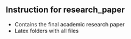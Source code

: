 ## Instruction for research_paper

- Contains the final academic research paper
- Latex folders with all files
